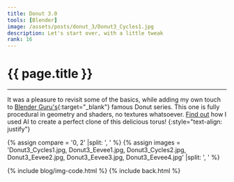 ```yaml
---
title: Donut 3.0
tools: [Blender]
image: /assets/posts/donut_3/Donut3_Cycles1.jpg
description: Let's start over, with a little tweak
rank: 16
---
```


# **{{ page.title }}**
<hr align='left' style='height:{{site.height}}; width:{{site.width}}'>

It was a pleasure to revisit some of the basics, while adding my own touch to [Blender Guru's](https://www.blenderguru.com){:target="_blank"} famous Donut series. This one is fully procedural in geometry and shaders, no textures whatsoever. [Find out](/projects/blendernerf) how I used AI to create a perfect clone of this delicious torus!
{:style="text-align: justify"}

{% assign compare = '0, 2' |split: ', ' %}
{% assign images = 'Donut3_Cycles1.jpg, Donut3_Eevee1.jpg, Donut3_Cycles2.jpg, Donut3_Eevee2.jpg, Donut3_Eevee3.jpg, Donut3_Eevee4.jpg' |split: ', ' %}

{% include blog/img-code.html %}
{% include back.html %}
